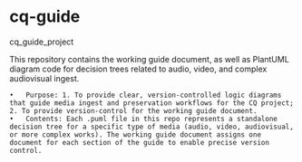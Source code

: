 # cq-guide

cq_guide_project

This repository contains the working guide document, as well as PlantUML diagram code for  decision trees related to audio, video, and complex audiovisual ingest.

	•	Purpose: 1. To provide clear, version-controlled logic diagrams that guide media ingest and preservation workflows for the CQ project; 2. To provide version-control for the working guide document.
	•	Contents: Each .puml file in this repo represents a standalone decision tree for a specific type of media (audio, video, audiovisual, or more complex works). The working guide document assigns one document for each section of the guide to enable precise version control.
